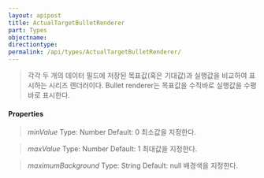 ```yaml
---
layout: apipost
title: ActualTargetBulletRenderer
part: Types
objectname: 
directiontype: 
permalink: /api/types/ActualTargetBulletRenderer/
---
```



> 각각 두 개의 데이터 필드에 저장된 목표값(혹은 기대값)과 실행값을 비교하여 표시하는 시리즈 렌더러이다. 
> Bullet renderer는 목표값을 수직바로 실행값을 수평바로 표시한다. 

#### Properties

> *minValue*
> Type: Number
> Default: 0
> 최소값을 지정한다.

> *maxValue*
> Type: Number
> Default: 1
> 최대값을 지정한다.

> *maximumBackground*
> Type: String
> Default: null
> 배경색을 지정한다.

